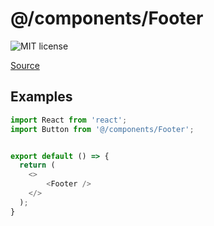 # @/components/Footer

![MIT license](https://badgen.now.sh/badge/license/MIT)

[Source](https://github.com/xizon/fullstack-nextjs-app-template/tree/main/src/components/Footer)


## Examples

```js
import React from 'react';
import Button from '@/components/Footer';


export default () => {
  return (
    <>
		<Footer />
    </>
  );
}

```